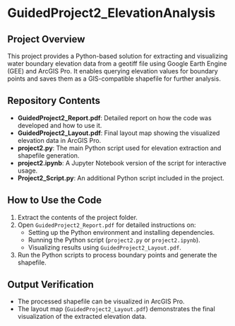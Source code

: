 # GuidedProject2_ElevationAnalysis


## Project Overview
This project provides a Python-based solution for extracting and visualizing water boundary elevation data from a geotiff file using Google Earth Engine (GEE) and ArcGIS Pro. It enables querying elevation values for boundary points and saves them as a GIS-compatible shapefile for further analysis.

## Repository Contents
- **GuidedProject2_Report.pdf**: Detailed report on how the code was developed and how to use it.
- **GuidedProject2_Layout.pdf**: Final layout map showing the visualized elevation data in ArcGIS Pro.
- **project2.py**: The main Python script used for elevation extraction and shapefile generation.
- **project2.ipynb**: A Jupyter Notebook version of the script for interactive usage.
- **Project2_Script.py**: An additional Python script included in the project.

## How to Use the Code
1. Extract the contents of the project folder.
2. Open `GuidedProject2_Report.pdf` for detailed instructions on:
   - Setting up the Python environment and installing dependencies.
   - Running the Python script (`project2.py` or `project2.ipynb`).
   - Visualizing results using `GuidedProject2_Layout.pdf`.
3. Run the Python scripts to process boundary points and generate the shapefile.

## Output Verification
- The processed shapefile can be visualized in ArcGIS Pro.
- The layout map (`GuidedProject2_Layout.pdf`) demonstrates the final visualization of the extracted elevation data.


